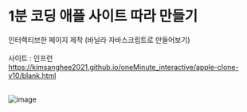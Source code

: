 # 1분 코딩 애플 사이트 따라 만들기 
인터렉티브한 페이지 제작 (바닐라 자바스크립트로 만들어보기)<br><br>
사이트 : 인프런
https://kimsanghee2021.github.io/oneMinute_interactive/apple-clone-v10/blank.html <br><br>

![image](https://user-images.githubusercontent.com/79260181/173296410-0a7080bf-7d59-40db-8012-08eaa7c0bcbc.png)

